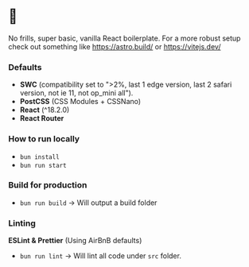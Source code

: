# 🦊
No frills, super basic, vanilla React boilerplate. 
For a more robust setup check out something like https://astro.build/ or https://vitejs.dev/

### Defaults
- **SWC** (compatibility set to ">2%, last 1 edge version, last 2 safari version, not ie 11, not op_mini all").
- **PostCSS** (CSS Modules + CSSNano)
- **React** (^18.2.0)
- **React Router**

### How to run locally
- `bun install`
- `bun run start`

### Build for production
- `bun run build` -> Will output a build folder

### Linting
**ESLint & Prettier** (Using AirBnB defaults)
- `bun run lint` -> Will lint all code under `src` folder.

